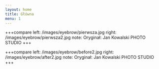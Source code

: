 ```yaml
---
layout: home
title: Główna
menu: 1
---
```


+++compare
left: /images/eyebrow/pierwsza.jpg
right: /images/eyebrow/pierwsza2.jpg
note: Oryginał: Jan Kowalski PHOTO STUDIO
+++

+++compare
left: /images/eyebrow/before2.jpg
right: /images/eyebrow/after2.jpg
note: Oryginał: Jan Kowalski PHOTO STUDIO
+++
